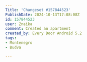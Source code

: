 ```yaml
---
Title: 'Changeset #157844523'
PublishDate: 2024-10-13T17:08:08Z
id: 157844523
user: Znaika
comment: Created an apartment
created_by: Every Door Android 5.2
tags:
- Montenegro
- Budva

---
```

